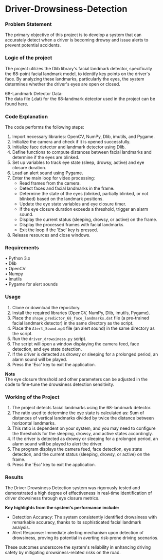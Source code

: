 # Driver-Drowsiness-Detection


### Problem Statement
The primary objective of this project is to develop a system that can accurately detect when a driver is becoming drowsy and issue alerts to prevent potential accidents.


### Logic of the project
The project utilizes the Dlib library's facial landmark detector, specifically the 68-point facial landmark model, to identify key points on the driver's face. By analyzing these landmarks, particularly the eyes, the system determines whether the driver's eyes are open or closed.

68-Landmark Detector Data:   
The data file (.dat) for the 68-landmark detector used in the project can be found here.


### Code Explanation
The code performs the following steps:
1.	Import necessary libraries: OpenCV, NumPy, Dlib, imutils, and Pygame.
2.	Initialize the camera and check if it is opened successfully.
3.	Initialize face detector and landmark detector using Dlib.
4.	Define functions to compute distances between facial landmarks and determine if the eyes are blinked.
5.	Set up variables to track eye state (sleep, drowsy, active) and eye closure duration.
6.	Load an alert sound using Pygame.
7.	Enter the main loop for video processing:
    - Read frames from the camera.
    - Detect faces and facial landmarks in the frame.
    - Determine the state of the eyes (blinked, partially blinked, or not blinked) based on the landmark positions.
    - Update the eye state variables and eye closure timer.
    - If the eye closure duration exceeds a threshold, trigger an alarm sound.
    - Display the current status (sleeping, drowsy, or active) on the frame.
    - Display the processed frames with facial landmarks.
    - Exit the loop if the 'Esc' key is pressed.
8.	Release resources and close windows.


### Requirements
•	Python 3.x   
•	Dlib   
•	OpenCV   
•	Numpy   
•	Imutils   
•	Pygame for alert sounds


### Usage
1.	Clone or download the repository.
2.	Install the required libraries (OpenCV, NumPy, Dlib, imutils, Pygame).
3.	Place the `shape_predictor_68_face_landmarks.dat` file (a pre-trained facial landmark detector) in the same directory as the script.
4.	Place the `Alert_Sound.mp3` file (an alert sound) in the same directory as the script.
5.	Run the `driver_drowsiness.py` script.
6.	The script will open a window displaying the camera feed, face detection, and eye state detection.
7.	If the driver is detected as drowsy or sleeping for a prolonged period, an alarm sound will be played.
8.	Press the 'Esc' key to exit the application.  

**Note**   
The eye closure threshold and other parameters can be adjusted in the code to fine-tune the drowsiness detection sensitivity.


### Working of the Project
1.	The project detects facial landmarks using the 68-landmark detector.
2.	The ratio used to determine the eye state is calculated as: Sum of distances of vertical landmarks divided by twice the distance between horizontal landmarks.
3.	This ratio is dependent on your system, and you may need to configure the thresholds for the sleeping, drowsy, and active states accordingly.
4.	If the driver is detected as drowsy or sleeping for a prolonged period, an alarm sound will be played to alert the driver.
5.	The program displays the camera feed, face detection, eye state detection, and the current status (sleeping, drowsy, or active) on the frame.
6.	Press the 'Esc' key to exit the application.


### Results
The Driver Drowsiness Detection system was rigorously tested and demonstrated a high degree of effectiveness in real-time identification of driver drowsiness through eye closure metrics.    

**Key highlights from the system's performance include:**  
- Detection Accuracy: The system consistently identified drowsiness with remarkable accuracy, thanks to its sophisticated facial landmark analysis.
- Alert Response: Immediate alerting mechanism upon detection of drowsiness, proving its potential in averting risk-prone driving scenarios.
    
These outcomes underscore the system's reliability in enhancing driving safety by mitigating drowsiness-related risks on the road.
